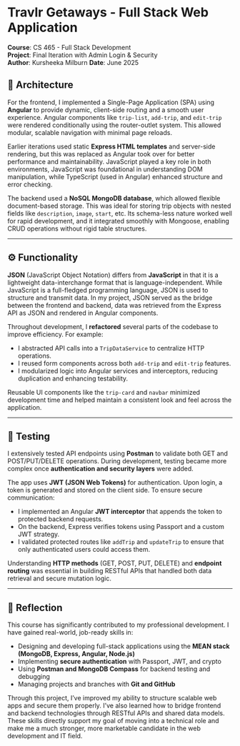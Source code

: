# Travlr Getaways - Full Stack Web Application

**Course**: CS 465 - Full Stack Development  
**Project**: Final Iteration with Admin Login & Security  
**Author**: Kursheeka Milburn 
**Date**: June 2025

## 📐 Architecture

For the frontend, I implemented a Single-Page Application (SPA) using **Angular** to provide dynamic, client-side routing and a smooth user experience. Angular components like `trip-list`, `add-trip`, and `edit-trip` were rendered conditionally using the router-outlet system. This allowed modular, scalable navigation with minimal page reloads.

Earlier iterations used static **Express HTML templates** and server-side rendering, but this was replaced as Angular took over for better performance and maintainability. JavaScript played a key role in both environments, JavaScript was foundational in understanding DOM manipulation, while TypeScript (used in Angular) enhanced structure and error checking.

The backend used a **NoSQL MongoDB database**, which allowed flexible document-based storage. This was ideal for storing trip objects with nested fields like `description`, `image`, `start`, etc. Its schema-less nature worked well for rapid development, and it integrated smoothly with Mongoose, enabling CRUD operations without rigid table structures.

---

## ⚙️ Functionality

**JSON** (JavaScript Object Notation) differs from **JavaScript** in that it is a lightweight data-interchange format that is language-independent. While JavaScript is a full-fledged programming language, JSON is used to structure and transmit data. In my project, JSON served as the bridge between the frontend and backend, data was retrieved from the Express API as JSON and rendered in Angular components.

Throughout development, I **refactored** several parts of the codebase to improve efficiency. For example:
- I abstracted API calls into a `TripDataService` to centralize HTTP operations.
- I reused form components across both `add-trip` and `edit-trip` features.
- I modularized logic into Angular services and interceptors, reducing duplication and enhancing testability.

Reusable UI components like the `trip-card` and `navbar` minimized development time and helped maintain a consistent look and feel across the application.

---

## 🧪 Testing

I extensively tested API endpoints using **Postman** to validate both GET and POST/PUT/DELETE operations. During development, testing became more complex once **authentication and security layers** were added.

The app uses **JWT (JSON Web Tokens)** for authentication. Upon login, a token is generated and stored on the client side. To ensure secure communication:
- I implemented an Angular **JWT interceptor** that appends the token to protected backend requests.
- On the backend, Express verifies tokens using Passport and a custom JWT strategy.
- I validated protected routes like `addTrip` and `updateTrip` to ensure that only authenticated users could access them.

Understanding **HTTP methods** (GET, POST, PUT, DELETE) and **endpoint routing** was essential in building RESTful APIs that handled both data retrieval and secure mutation logic.

---

## 💭 Reflection

This course has significantly contributed to my professional development. I have gained real-world, job-ready skills in:
- Designing and developing full-stack applications using the **MEAN stack (MongoDB, Express, Angular, Node.js)**
- Implementing **secure authentication** with Passport, JWT, and crypto
- Using **Postman and MongoDB Compass** for backend testing and debugging
- Managing projects and branches with **Git and GitHub**

Through this project, I’ve improved my ability to structure scalable web apps and secure them properly. I’ve also learned how to bridge frontend and backend technologies through RESTful APIs and shared data models. These skills directly support my goal of moving into a technical role and make me a much stronger, more marketable candidate in the web development and IT field.

